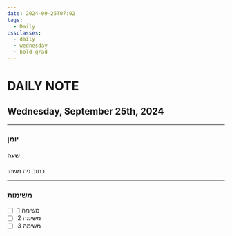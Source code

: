 ```yaml
---
date: 2024-09-25T07:02
tags:
  - Daily
cssclasses:
  - daily
  - wednesday
  - bold-grad
---
```

# DAILY NOTE
## Wednesday, September 25th, 2024
***
### יומן
#### שעה
כתוב פה משהו
***
### משימות
- [ ] משימה 1
- [ ] משימה 2
- [ ] משימה 3